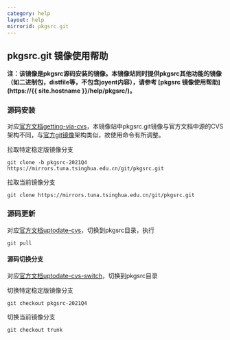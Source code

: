 ```yaml
---
category: help
layout: help
mirrorid: pkgsrc.git
---
```

## pkgsrc.git 镜像使用帮助

**注：该镜像是pkgsrc源码安装的镜像。本镜像站同时提供pkgsrc其他功能的镜像（如二进制包，distfile等，不包含joyent内容），请参考 [pkgsrc 镜像使用帮助](https://{{ site.hostname }}/help/pkgsrc/)。**

### 源码安装
对应[官方文档getting-via-cvs](https://www.netbsd.org/docs/pkgsrc/pkgsrc.html#getting-via-cvs)，本镜像站中pkgsrc.git镜像与官方文档中源的CVS架构不同，与[官方git镜像](https://github.com/NetBSD/pkgsrc)架构类似，故使用命令有所调整。

拉取特定稳定版镜像分支
```
git clone -b pkgsrc-2021Q4 https://mirrors.tuna.tsinghua.edu.cn/git/pkgsrc.git
```
拉取当前镜像分支
```
git clone https://mirrors.tuna.tsinghua.edu.cn/git/pkgsrc.git
```

### 源码更新
对应[官方文档uptodate-cvs](https://www.netbsd.org/docs/pkgsrc/pkgsrc.html#uptodate-cvs)，切换到pkgsrc目录，执行
```
git pull
```
#### 源码切换分支
对应[官方文档uptodate-cvs-switch](https://www.netbsd.org/docs/pkgsrc/pkgsrc.html#uptodate-cvs-switch)，切换到pkgsrc目录

切换特定稳定版镜像分支
```
git checkout pkgsrc-2021Q4
```
切换当前镜像分支
```
git checkout trunk
```
